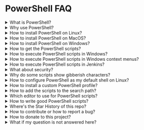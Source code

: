 PowerShell FAQ
==============

<details><summary>What is PowerShell?</summary>
 
**PowerShell is a task automation and configuration management framework from Microsoft, consisting of a command-line shell and associated scripting language.**
 
</details>

<details><summary>Why use PowerShell?</summary>
 
✔️ **It's powerful** - fully control your computer

✔️ **It's easy to learn** - see the tutorial at: https://www.guru99.com/powershell-tutorial.html

✔️ **It's cross-platform** - available for Linux, Mac OS and Windows

✔️ **It's open-source and free** - see the Github repository at: https://github.com/PowerShell/PowerShell

✔️ **It's fully documented** - see the PowerShell documentation at: https://docs.microsoft.com/en-us/powershell/
</details>

<details><summary>How to install PowerShell on Linux?</summary>
 
1. On Linux with Snap support just execute:
```
 $ snap install PowerShell
 $ ln -s /snap/bin/pwsh /usr/bin/pwsh
```
2 Otherwise visit: https://github.com/PowerShell/PowerShell for installation.
</details>

<details><summary>How to install PowerShell on MacOS?</summary>

Visit: https://github.com/PowerShell/PowerShell for installation.
</details>

<details><summary>How to install PowerShell on Windows?</summary>

Good news: it's preinstalled, **but** the script execution policy is *restricted* (forbidden) by default! To change this: open the *Windows PowerShell (Administrator)* console and enter:
```
 PS> Set-ExecutionPolicy -ExecutionPolicy Bypass -Scope CurrentUser
```
NOTE: the group policy object (GPO) settings of your organization might disallow changes. In that case contact your system administrator for help.
</details>

<details><summary>How to get the PowerShell scripts?</summary>
 
* When using **Git**, execute in a terminal window: `> git clone https://github.com/fleschutz/PowerShell`
* **Otherwise,** download and unzip it from: https://github.com/fleschutz/PowerShell/archive/master.zip
</details>

<details><summary>How to execute PowerShell scripts in Windows?</summary>

1. In the Windows desktop: right-click the script and select: *Execute with PowerShell*
2. In a command-line interface (CLI, e.g. *Windows Terminal*, either local or remote via SSH) by typing: `./<FILENAME_OF_SCRIPT>`.
3. By connecting a context menu item with a script.
4. By voice control, e.g. see repo [talk2windows](https://github.com/fleschutz/talk2windows) for more information.
5. By using automation software, e.g. [Jenkins](https://www.jenkins.io).
6. Automatically on login (see AutoStart folder)/logoff/daily/etc.
 </details>
 
<details><summary>How to execute PowerShell scripts in Windows context menus?</summary>
   
* to enable "right-click > New > Windows PowerShell Script" execute `Add_ps1_to_New_context_menu.reg` in subfolder [Data/](../Data)
 
* to disable this execute `Remove_ps1_from_New_context_menu.reg` in subfolder [Data/](../Data)
</details>

 
<details><summary>How to execute PowerShell scripts in Jenkins?</summary>
 
**Install the 'PowerShell plugin' in Jenkins, it allows to invoke PowerShell as build scripts. It uses PowerShell.exe on Windows and pwsh on Linux.**
</details>

 <details><summary>What about security?</summary>

* Execute scripts only that you trust (and/or where you have checked the code before)!
* Prefer SSH Remoting instead of PowerShell Remoting
* More recommendations by NSA and cyber security centers in the U.S. (CISA), New Zealand (NZ NCSC), and the U.K. (NCSC-UK) can be found here: https://media.defense.gov/2022/Jun/22/2003021689/-1/-1/1/CSI_KEEPING_POWERSHELL_SECURITY_MEASURES_TO_USE_AND_EMBRACE_20220622.PDF
 </details>

<details><summary>Why do some scripts show gibberish characters?</summary>
  
**Your current terminal application doesn't support Unicode characters used by those PowerShell scripts. Use a modern one such as *Windows Terminal*, please.**
</details>

<details><summary>How to configure PowerShell as my default shell on Linux?</summary>
  
**Make sure PowerShell is installed, then execute: `chsh -s /usr/bin/pwsh USERNAME`. In case you experience an "invalid shell" error, add "/usr/bin/pwsh" to /etc/shells.**
</details>

<details><summary>How to install a custom PowerShell profile?</summary>
   
**Execute: `./set-profile.ps1` in the *Scripts* subfolder, this will install **my-profile.ps1** as your PowerShell profile. It's a nice looking base profile, but can easily be changed to your needs.**
</details>

 <details><summary>How to add the scripts to the search path?</summary>

Want to use the PowerShell scripts everywhere on the command-line? Then you need to add the Scripts/ subfolder to the search path:

* **On Linux using Bash:** edit .profile in your home directory and add the line: PATH="$PATH:/path/to/PowerShell/Scripts"
* **On Windows:** open Settings > System > About > Advanced system settings > Environment Variables, edit the user's variable "Path", and add the full path to the Scripts/ directory.
   </details>

<details><summary>Which editor to use for PowerShell scripts?</summary>

* **Visual Studio Code** - it supports syntax highlighting, on-the-fly problem checking and an integrated PowerShell Console (available for free on Linux, Mac OS and Windows, now recommended by Microsoft).
* **PowerShell ISE** (Integrated Scripting Environment) - the former official PowerShell development environment included with Microsoft Windows.
* **PowerShell Studio** - a powerful PowerShell IDE with module, help, and user interface development tools, high DPI support and regular updates.
* **PowerShell Plus** - an all in one IDE.
* **Atom package** - an add-on with PowerShell language support for Atom.
* **SublimeText package** - an add-on with PowerShell language support for Sublime Text.
* or your **favorite text editor** as an alternative.
</details>

<details><summary>How to write good PowerShell scripts?</summary>
 
**Good PowerShell scripts are both user-friendly and platform-independent. As a starting point I recommend the following:**

* As filename use the `<verb>-<object>.ps1` scheme. Approved verbs can be found here: [https://learn.microsoft.com/en-us/powershell/scripting/developer/cmdlet/approved-verbs-for-windows-powershell-commands](https://learn.microsoft.com/en-us/powershell/scripting/developer/cmdlet/approved-verbs-for-windows-powershell-commands)
* Use `UTF-8 BOM` encoding to support Unicode characters in the script.
* Add a comment-based help at the beginning with: `.SYNOPSIS`, `.DESCRIPTION`, `.PARAMETER`, `.EXAMPLE`, `.LINK`, and `.NOTES`.
* Check the requirements for the script, e.g. `#Requires -RunAsAdministrator`, or `#Requires -Version 3`
* Prefer command-line options, else ask the user for help
* Recommended is `Set-StrictMode -Version Latest` to enable additional error checking.
* For readibility use UpperCamelCase for variables and functions, lowerCamelCase for everything else.
* Set *execute* file permissions for Linux: `chmod a+rx <filename>`
* On success exit with error code 0 (`exit 0`), otherwise print the error with keyword "ERROR:" (to support log parsers) and exit the error code (mostly 1)
 </details>

<details><summary>Where's the Star History of this repo?</summary>
    
[![Star History Chart](https://api.star-history.com/svg?repos=fleschutz/PowerShell&type=Date)](https://star-history.com/#fleschutz/PowerShell&Date)
</details>

<details><summary>How to contribute or how to report a bug?</summary>

**If you find something bad (like a bug, error, or any issue), please report it here by opening an Issue. Or even better: Fork the repository, add or fix the script and submit a pull request, so others can participate too.**
</details>

<details><summary>How to donate to this project?</summary>

**Just follow this link: [https://www.paypal.com/paypalme/Fleschutz](https://www.paypal.com/paypalme/Fleschutz). Thank you very much!**
</details>

<details><summary>What if my question is not answered here?</summary>
 
**Just send your question by e-mail to: markus.fleschutz [at] gmail.com**
</details>
